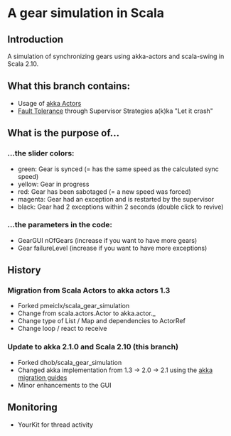 A gear simulation in Scala
========

## Introduction
A simulation of synchronizing gears using akka-actors and scala-swing in Scala 2.10.

## What this branch contains:
- Usage of [akka Actors](http://akka.io)
- [Fault Tolerance](http://doc.akka.io/docs/akka/snapshot/java/fault-tolerance.html) through Supervisor Strategies a(k)ka "Let it crash"

## What is the purpose of...
### ...the slider colors:
- green: Gear is synced (= has the same speed as the calculated sync speed)
- yellow: Gear in progress
- red: Gear has been sabotaged (= a new speed was forced)
- magenta: Gear had an exception and is restarted by the supervisor
- black: Gear had 2 exceptions within 2 seconds (double click to revive)

### ...the parameters in the code:
- GearGUI nOfGears (increase if you want to have more gears)
- Gear failureLevel (increase if you want to have more exceptions)

## History
### Migration from Scala Actors to akka actors 1.3
- Forked pmeiclx/scala_gear_simulation
- Change from scala.actors.Actor to akka.actor._
- Change type of List / Map and dependencies to ActorRef
- Change loop / react to receive

### Update to akka 2.1.0 and Scala 2.10 (this branch)
- Forked dhob/scala_gear_simulation
- Changed akka implementation from 1.3 -> 2.0 -> 2.1 using the [akka migration guides](http://doc.akka.io/docs/akka/2.0.3/project/migration-guide-1.3.x-2.0.x.html)
- Minor enhancements to the GUI


## Monitoring
- YourKit for thread activity
